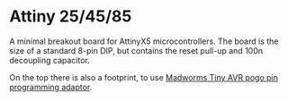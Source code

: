 # Attiny 25/45/85
A minimal breakout board for AttinyX5 microcontrollers. The board is the size of a standard 8-pin DIP, but contains the reset pull-up and 100n decoupling capacitor.

On the top there is also a footprint, to use [Madworms Tiny AVR pogo pin programming adaptor](https://www.tindie.com/products/madworm/tiny-avr-isp-pogo-pin-programmig-adapter/). 
